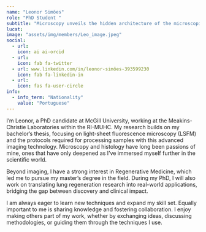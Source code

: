 ```yaml
---
name: "Leonor Simões"
role: "PhD Student "
subtitle: "Microscopy unveils the hidden architecture of the microscopic world, turning the invisible into a universe of breathtaking detail."
lucat: 
image: "assets/img/members/Leo_image.jpeg"
social:
  - url: 
    icon: ai ai-orcid
  - url: 
    icon: fab fa-twitter
  - url: www.linkedin.com/in/leonor-simões-393599230
    icon: fab fa-linkedin-in
  - url: 
    icon: fas fa-user-circle
info:
  - info_term: "Nationality"
    value: "Portuguese"
---
```

I’m Leonor, a PhD candidate at McGill University, working at the Meakins-Christie Laboratories within the RI-MUHC. My research builds on my bachelor’s thesis, focusing on light-sheet fluorescence microscopy (LSFM) and the protocols required for processing samples with this advanced imaging technology. Microscopy and histology have long been passions of mine, ones that have only deepened as I’ve immersed myself further in the scientific world.

Beyond imaging, I have a strong interest in Regenerative Medicine, which led me to pursue my master’s degree in the field. During my PhD, I will also work on translating lung regeneration research into real-world applications, bridging the gap between discovery and clinical impact.

I am always eager to learn new techniques and expand my skill set. Equally important to me is sharing knowledge and fostering collaboration. I enjoy making others part of my work, whether by exchanging ideas, discussing methodologies, or guiding them through the techniques I use.
